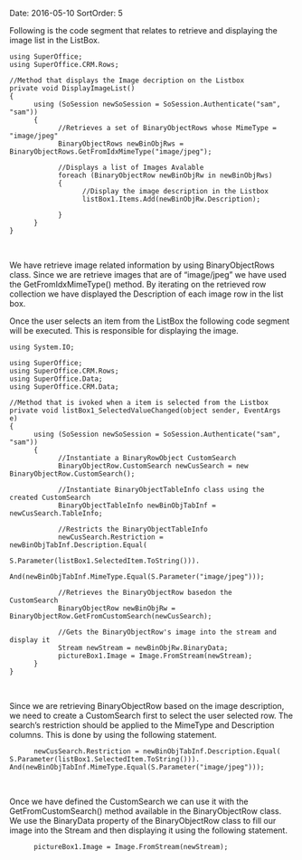 Date: 2016-05-10
SortOrder: 5

Following is the code segment that relates to retrieve and displaying the image list in the ListBox.

```
using SuperOffice;
using SuperOffice.CRM.Rows;
 
//Method that displays the Image decription on the Listbox
private void DisplayImageList()
{           
      using (SoSession newSoSession = SoSession.Authenticate("sam",
"sam"))
      {
            //Retrieves a set of BinaryObjectRows whose MimeType =
"image/jpeg"
            BinaryObjectRows newBinObjRws =
BinaryObjectRows.GetFromIdxMimeType("image/jpeg");
 
            //Displays a list of Images Avalable
            foreach (BinaryObjectRow newBinObjRw in newBinObjRws)
            {                 
                  //Display the image description in the Listbox
                  listBox1.Items.Add(newBinObjRw.Description);     
                 
            }  
      }
}
```

 

We have retrieve image related information by using BinaryObjectRows class. Since we are retrieve images that are of “image/jpeg” we have used the GetFromIdxMimeType() method. By iterating on the retrieved row collection we have displayed the Description of each image row in the list box.

Once the user selects an item from the ListBox the following code segment will be executed. This is responsible for displaying the image.

```
using System.IO;
 
using SuperOffice;
using SuperOffice.CRM.Rows;
using SuperOffice.Data;
using SuperOffice.CRM.Data;
 
//Method that is ivoked when a item is selected from the Listbox
private void listBox1_SelectedValueChanged(object sender, EventArgs
e)
{
      using (SoSession newSoSession = SoSession.Authenticate("sam",
"sam"))
      {
            //Instantiate a BinaryRowObject CustomSearch
            BinaryObjectRow.CustomSearch newCusSearch = new
BinaryObjectRow.CustomSearch();
 
            //Instantiate BinaryObjectTableInfo class using the
created CustomSearch
            BinaryObjectTableInfo newBinObjTabInf =
newCusSearch.TableInfo;
 
            //Restricts the BinaryObjectTableInfo
            newCusSearch.Restriction =
newBinObjTabInf.Description.Equal(
                      
S.Parameter(listBox1.SelectedItem.ToString())).
                   
And(newBinObjTabInf.MimeType.Equal(S.Parameter("image/jpeg")));
 
            //Retrieves the BinaryObjectRow basedon the
CustomSearch
            BinaryObjectRow newBinObjRw =
BinaryObjectRow.GetFromCustomSearch(newCusSearch);
 
            //Gets the BinaryObjectRow's image into the stream and
display it
            Stream newStream = newBinObjRw.BinaryData;
            pictureBox1.Image = Image.FromStream(newStream);    
      }
}
```

 

Since we are retrieving BinaryObjectRow based on the image description, we need to create a CustomSearch first to select the user selected row. The search’s restriction should be applied to the MimeType and Description columns. This is done by using the following statement.

```
      newCusSearch.Restriction = newBinObjTabInf.Description.Equal(
S.Parameter(listBox1.SelectedItem.ToString())).
And(newBinObjTabInf.MimeType.Equal(S.Parameter("image/jpeg")));
```

 

Once we have defined the CustomSearch we can use it with the GetFromCustomSearch() method available in the BinaryObjectRow class. We use the BinaryData property of the BinaryObjectRow class to fill our image into the Stream and then displaying it using the following statement.

```
      pictureBox1.Image = Image.FromStream(newStream);    
```
